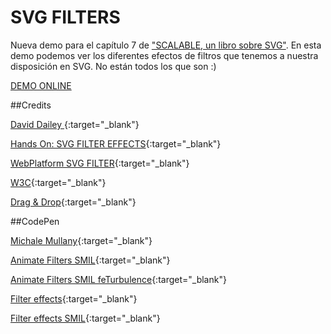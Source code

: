 SVG FILTERS
============


Nueva demo para el capítulo 7 de ["SCALABLE, un libro sobre SVG"](https://leanpub.com/scalable/). En esta demo podemos ver los diferentes efectos de filtros que tenemos a nuestra disposición en SVG. No están todos los que son :)

[DEMO ONLINE](http://jorgeatgu.github.io/svg-filters/)

##Credits

[David Dailey ](http://srufaculty.sru.edu/david.dailey/svg/#Filters){:target="_blank"}

[Hands On: SVG FILTER EFFECTS](http://ie.microsoft.com/testdrive/Graphics/hands-on-css3/hands-on_svg-filter-effects.htm){:target="_blank"}

[WebPlatform SVG FILTER](http://docs.webplatform.org/wiki/svg/tutorials/smarter_svg_filters){:target="_blank"}

[W3C](http://www.w3.org/TR/SVG/filters.html){:target="_blank"}

[Drag & Drop](https://github.com/remy/html5demos){:target="_blank"}

##CodePen

[Michale Mullany](http://codepen.io/mullany/){:target="_blank"}

[Animate Filters SMIL](http://codepen.io/jorgeatgu/pen/Ayevf){:target="_blank"}

[Animate Filters SMIL feTurbulence](http://codepen.io/jorgeatgu/pen/npsAq){:target="_blank"}

[Filter effects](http://codepen.io/jorgeatgu/pen/pJCqc){:target="_blank"}

[Filter effects SMIL](http://codepen.io/jorgeatgu/pen/jyibl){:target="_blank"}





